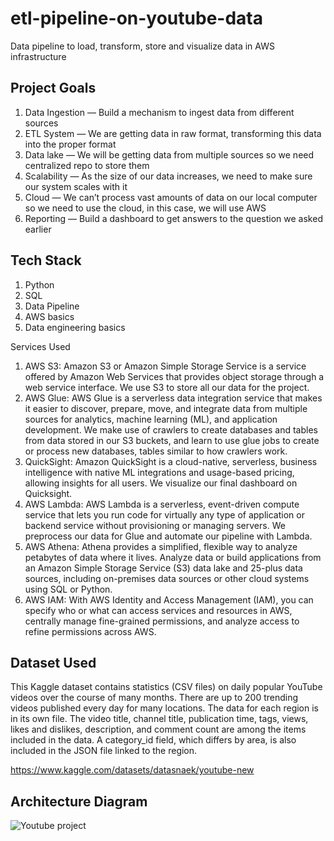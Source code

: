 # etl-pipeline-on-youtube-data
Data pipeline to load, transform, store and visualize data in AWS infrastructure

## Project Goals
1. Data Ingestion — Build a mechanism to ingest data from different sources
2. ETL System — We are getting data in raw format, transforming this data into the proper format
3. Data lake — We will be getting data from multiple sources so we need centralized repo to store them
4. Scalability — As the size of our data increases, we need to make sure our system scales with it
5. Cloud — We can’t process vast amounts of data on our local computer so we need to use the cloud, in this case, we will use AWS
6. Reporting — Build a dashboard to get answers to the question we asked earlier

## Tech Stack
1. Python
2. SQL
3. Data Pipeline
4. AWS basics
5. Data engineering basics

Services Used
1. AWS S3: Amazon S3 or Amazon Simple Storage Service is a service offered by Amazon Web Services that provides object storage through a web service interface. We use S3 to store all our data for the project.
2. AWS Glue: AWS Glue is a serverless data integration service that makes it easier to discover, prepare, move, and integrate data from multiple sources for analytics, machine learning (ML), and application development. We make use of crawlers to create databases and tables from data stored in our S3 buckets, and learn to use glue jobs to create or process new databases, tables similar to how crawlers work.
3. QuickSight: Amazon QuickSight is a cloud-native, serverless, business intelligence with native ML integrations and usage-based pricing, allowing insights for all users. We visualize our final dashboard on Quicksight.
4. AWS Lambda: AWS Lambda is a serverless, event-driven compute service that lets you run code for virtually any type of application or backend service without provisioning or managing servers. We preprocess our data for Glue and automate our pipeline with Lambda.
5. AWS Athena: Athena provides a simplified, flexible way to analyze petabytes of data where it lives. Analyze data or build applications from an Amazon Simple Storage Service (S3) data lake and 25-plus data sources, including on-premises data sources or other cloud systems using SQL or Python.
6. AWS IAM: With AWS Identity and Access Management (IAM), you can specify who or what can access services and resources in AWS, centrally manage fine-grained permissions, and analyze access to refine permissions across AWS.


## Dataset Used
This Kaggle dataset contains statistics (CSV files) on daily popular YouTube videos over the course of many months. There are up to 200 trending videos published every day for many locations. The data for each region is in its own file. The video title, channel title, publication time, tags, views, likes and dislikes, description, and comment count are among the items included in the data. A category_id field, which differs by area, is also included in the JSON file linked to the region.

https://www.kaggle.com/datasets/datasnaek/youtube-new

## Architecture Diagram
![Youtube project](https://user-images.githubusercontent.com/99402393/212493704-d06e2feb-8b90-4e31-8bb1-72d74be22074.jpg)

